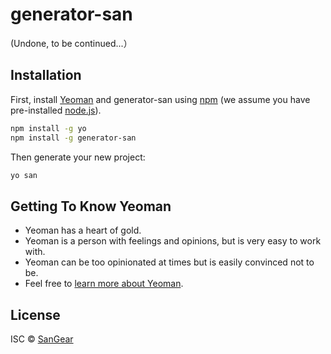 # generator-san
>
(Undone, to be continued...）
>
## Installation

First, install [Yeoman](http://yeoman.io) and generator-san using [npm](https://www.npmjs.com/) (we assume you have pre-installed [node.js](https://nodejs.org/)).

```bash
npm install -g yo
npm install -g generator-san
```

Then generate your new project:

```bash
yo san
```

## Getting To Know Yeoman

 * Yeoman has a heart of gold.
 * Yeoman is a person with feelings and opinions, but is very easy to work with.
 * Yeoman can be too opinionated at times but is easily convinced not to be.
 * Feel free to [learn more about Yeoman](http://yeoman.io/).

## License

ISC © [SanGear](https://github.com/c7uge3)


[npm-image]: https://badge.fury.io/js/generator-san.svg
[npm-url]: https://npmjs.org/package/generator-san
[travis-image]: https://travis-ci.com//generator-san.svg?branch=master
[travis-url]: https://travis-ci.com//generator-san
[daviddm-image]: https://david-dm.org//generator-san.svg?theme=shields.io
[daviddm-url]: https://david-dm.org//generator-san
[coveralls-image]: https://coveralls.io/repos//generator-san/badge.svg
[coveralls-url]: https://coveralls.io/r//generator-san
